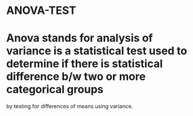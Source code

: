 # ANOVA-TEST
# Anova stands for analysis of variance is a statistical test used to determine if there is statistical difference b/w two or more categorical groups 
by testing for differences of means using variance.
